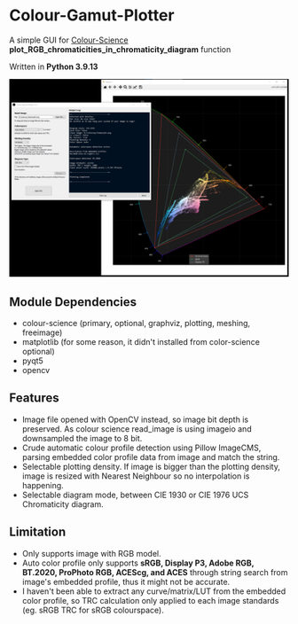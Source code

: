 # Colour-Gamut-Plotter
A simple GUI for [Colour-Science](https://www.colour-science.org/) **plot_RGB_chromaticities_in_chromaticity_diagram** function

Written in **Python 3.9.13**

![Screenshot](Plotter-ss.png)

## Module Dependencies
- colour-science (primary, optional, graphviz, plotting, meshing, freeimage)
- matplotlib (for some reason, it didn't installed from color-science optional)
- pyqt5
- opencv

## Features
- Image file opened with OpenCV instead, so image bit depth is preserved. As colour science read_image is using imageio and downsampled the image to 8 bit.
- Crude automatic colour profile detection using Pillow ImageCMS, parsing embedded color profile data from image and match the string.
- Selectable plotting density. If image is bigger than the plotting density, image is resized with Nearest Neighbour so no interpolation is happening.
- Selectable diagram mode, between CIE 1930 or CIE 1976 UCS Chromaticity diagram.

## Limitation
- Only supports image with RGB model.
- Auto color profile only supports **sRGB, Display P3, Adobe RGB, BT.2020, ProPhoto RGB, ACEScg, and ACES** through string search from image's embedded profile, thus it might not be accurate.
- I haven't been able to extract any curve/matrix/LUT from the embedded color profile, so TRC calculation only applied to each image standards (eg. sRGB TRC for sRGB colourspace).
